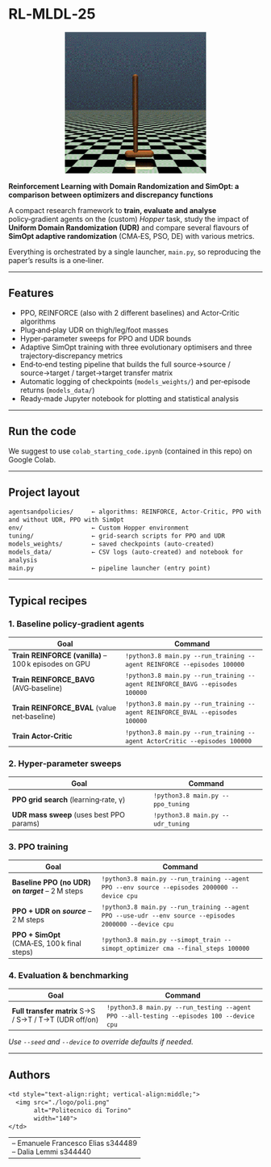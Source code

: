 # RL‑MLDL‑25

<p align="center">
  <img src="./logo/hopper.gif" alt="hopper" width="280"/>
</p>


**Reinforcement Learning with Domain Randomization and SimOpt: a comparison between optimizers and discrepancy functions**

A compact research framework to **train, evaluate and analyse** policy‑gradient agents on the (custom) *Hopper* task, study the impact of **Uniform Domain Randomization (UDR)** and compare several flavours of **SimOpt adaptive randomization** (CMA‑ES, PSO, DE) with various metrics.

Everything is orchestrated by a single launcher, `main.py`, so reproducing the paper’s results is a one‑liner.

---

## Features

* PPO, REINFORCE (also with 2 different baselines) and Actor‑Critic algorithms
* Plug‑and‑play UDR on thigh/leg/foot masses
* Hyper‑parameter sweeps for PPO and UDR bounds
* Adaptive SimOpt training with three evolutionary optimisers and three trajectory‑discrepancy metrics
* End‑to‑end testing pipeline that builds the full source→source / source→target / target→target transfer matrix
* Automatic logging of checkpoints (`models_weights/`) and per‑episode returns (`models_data/`)
* Ready‑made Jupyter notebook for plotting and statistical analysis

---

## Run the code

We suggest to use `colab_starting_code.ipynb` (contained in this repo) on Google Colab. 

---

## Project layout

```
agentsandpolicies/     ← algorithms: REINFORCE, Actor‑Critic, PPO with and without UDR, PPO with SimOpt 
env/                   ← Custom Hopper environment
tuning/                ← grid‑search scripts for PPO and UDR
models_weights/        ← saved checkpoints (auto‑created)
models_data/           ← CSV logs (auto‑created) and notebook for analysis
main.py                ← pipeline launcher (entry point)
```

---

## Typical recipes 

### 1. Baseline policy‑gradient agents

| Goal                                                  | Command                                                                          |
| ----------------------------------------------------- | -------------------------------------------------------------------------------- |
| **Train REINFORCE (vanilla)** – 100 k episodes on GPU | `!python3.8 main.py --run_training --agent REINFORCE --episodes 100000`          |
| **Train REINFORCE\_BAVG** (AVG‑baseline)             | `!python3.8 main.py --run_training --agent REINFORCE_BAVG --episodes 100000`      |
| **Train REINFORCE\_BVAL** (value net‑baseline)            | `!python3.8 main.py --run_training --agent REINFORCE_BVAL --episodes 100000` |
| **Train Actor‑Critic**                                | `!python3.8 main.py --run_training --agent ActorCritic --episodes 100000`        |

### 2. Hyper‑parameter sweeps

| Goal                                            | Command                           |
| ----------------------------------------------- | --------------------------------- |
| **PPO grid search** (learning‑rate, γ) 		  | `!python3.8 main.py --ppo_tuning` |
| **UDR mass sweep** (uses best PPO params)       | `!python3.8 main.py --udr_tuning` |

### 3. PPO training

| Goal                                              | Command                                                                                                |
| ------------------------------------------------- | ------------------------------------------------------------------------------------------------------ |
| **Baseline PPO (no UDR) on *target*** – 2 M steps | `!python3.8 main.py --run_training --agent PPO --env source --episodes 2000000 --device cpu`           |
| **PPO + UDR on *source*** – 2 M steps             | `!python3.8 main.py --run_training --agent PPO --use-udr --env source --episodes 2000000 --device cpu` |
| **PPO + SimOpt** (CMA‑ES, 100 k final steps)      | `!python3.8 main.py --simopt_train --simopt_optimizer cma --final_steps 100000`                        |

### 4. Evaluation & benchmarking

| Goal                                                  | Command                                                                    			   |
| ----------------------------------------------------- | ---------------------------------------------------------------------------------------- |
| **Full transfer matrix** S→S / S→T / T→T (UDR off/on) | `!python3.8 main.py --run_testing --agent PPO --all-testing --episodes 100 --device cpu` |


*Use `--seed` and `--device` to override defaults if needed.*


---

## Authors

<table style="width:100%; border-collapse:collapse;">
  <tr>
    <td style="width:100%; text-align:left; vertical-align:middle;">
      – Emanuele Francesco Elias s344489<br>
      – Dalia Lemmi s344440
    </td>

    <td style="text-align:right; vertical-align:middle;">
      <img src="./logo/poli.png"
           alt="Politecnico di Torino"
           width="140">
    </td>
  </tr>
</table>






